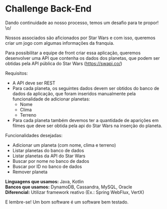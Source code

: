 # Challenge Back-End

Dando continuidade ao nosso processo, temos um desafio para te propor! \o/

Nossos associados são aficionados por Star Wars e com isso, queremos criar um jogo com algumas informações da franquia.

Para possibilitar a equipe de front criar essa aplicação, queremos desenvolver uma API que contenha os dados dos planetas, que podem ser obtidas pela API pública do Star Wars (https://swapi.co/)

Requisitos:
- A API deve ser REST
- Para cada planeta, os seguintes dados devem ser obtidos do banco de dados da aplicação, que foram inseridos manualmente pela funcionalidade de adicionar planetas:
  - Nome
  - Clima
  - Terreno
- Para cada planeta também devemos ter a quantidade de aparições em filmes que deve ser obtida pela api do Star Wars na inserção do planeta.

Funcionalidades desejadas:
-	Adicionar um planeta (com nome, clima e terreno)
-	Listar planetas do banco de dados
-	Listar planetas da API do Star Wars
-	Buscar por nome no banco de dados
-	Buscar por ID no banco de dados
-	Remover planeta

**Linguagens que usamos:** Java, Kotlin  
**Bancos que usamos:**  DynamoDB, Cassandra, MySQL, Oracle  
**Diferencial:** Utilizar framework reativo (Ex.: Spring WebFlux, VertX)  

E lembre-se! Um bom software é um software bem testado.
